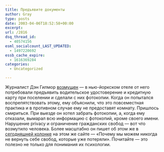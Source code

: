 ```yaml
---
title: Предъявите документы
author: Gray
type: posts
date: 2003-04-06T18:52:58+00:00
excerpt:
url: /2816
dsq_thread_id:
  - 40574156
esml_socialcount_LAST_UPDATED:
  - 1497220692
essb_cache_expire:
  - 1616369284
categories:
  - Uncategorized

---
```








Журналист Дэн Гилмор <a href="http://weblog.siliconvalley.com/column/dangillmor/archives/000918.shtml#000918" target="_blank">возмущен</a> &#8212; в нью-йоркском отеле от него потребовали предъявить водительское удостоверение и кредитную карту при поселении и сделали с них фотокопии. Когда он попытался воспрепятствовать этому, ему объяснили, что это повсеместная практика и в противном случае ему не предоставят комнату. Пришлось смириться. При выезде он хотел забрать фотокопии, а, когда ему отказали, вымарал всю информацию с фотокопий, кроме своего имени.  
Нарушение privacy и ограничение гражданских свобод &#8212; вот что возмутило человека. Более масштабно он пишет об этом же в <a href="http://www.siliconvalley.com/mld/siliconvalley/business/columnists/dan_gillmor/5571471.htm" target="_blank">сегодняшней колонке</a> на этом же сайте &#8212; &#171;Почему мы можем никогда не вернуть себе свобод, которые уже потеряли&#187;. Почитайте &#8212; это полезно не только для понимания их психологии.